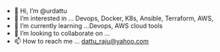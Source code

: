 - 👋 Hi, I’m @urdattu
- 👀 I’m interested in ... Devops, Docker, K8s, Ansible, Terraform, AWS,
- 🌱 I’m currently learning ...Devops, AWS cloud tools
- 💞️ I’m looking to collaborate on ...
- 📫 How to reach me ... dattu_raju@yahoo.com

<!---
urdattu/urdattu is a ✨ special ✨ repository because its `README.md` (this file) appears on your GitHub profile.
You can click the Preview link to take a look at your changes.
--->
